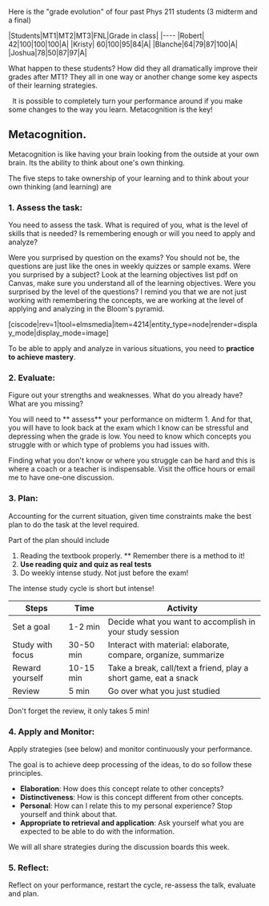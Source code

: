 Here is the "grade evolution" of four past Phys 211 students (3 midterm and a final)

|Students|MT1|MT2|MT3|FNL|Grade in class|
|----
|Robert| 42|100|100|100|A|
|Kristy| 60|100|95|84|A|
|Blanche|64|79|87|100|A|
|Joshua|78|50|87|97|A|

What happen to these students? How did they all dramatically improve their grades after MT1? They all in one way or another change some key aspects of their learning strategies. 

<lrndesign-sidenote label="Instructor Note" icon="bookmark" bg-color="#c2e5f2">
  It is possible to completely turn your performance around if you make some changes to the way you learn. Metacognition is the key!
</lrndesign-sidenote>

## Metacognition. 

Metacognition is like having your brain looking from the outside at your own brain. Its the ability to think about one's own thinking.

The five steps to take ownership of your learning and to think about your own thinking (and learning) are

### **1. Assess the task**: 

You need to assess the task. What is required of you, what is the level of skills that is needed? Is remembering enough or will you need to apply and analyze?

Were you surprised by question on the exams? You should not be, the questions are just like the ones in weekly quizzes or sample exams. Were you surprised by a subject? Look at the learning objectives list pdf on Canvas, make sure you understand all of the learning objectives. Were you surprised by the level of the questions? I remind you that we are not just working with remembering the concepts, we are working at the level of applying and analyzing in the Bloom's pyramid. 

[ciscode|rev=1|tool=elmsmedia|item=4214|entity_type=node|render=display_mode|display_mode=image] 

To be able to apply and analyze in various situations, you need to **practice to achieve mastery**. 

### 2. **Evaluate**: 
Figure out your strengths and weaknesses. What do you already have? What are you missing?

<lrndesign-sidenote label="Instructor Note" icon="bookmark" bg-color="#c2e5f2">
You will need to ** assess** your performance on midterm 1. And for that, you will have to look back at the exam which I know can be stressful and depressing when the grade is low. You need to know which concepts you struggle with or which type of problems you had issues with.
</lrndesign-sidenote>

Finding what you don't know or where you struggle can be hard and this is where a coach or a teacher is indispensable. Visit the office hours or email me to have one-one discussion. 

### 3. **Plan**: 

Accounting for the current situation, given time constraints make the best plan to do the task at the level required.

Part of the plan should include 
1. Reading the textbook properly. ** Remember there is a method to it!
2. **Use reading quiz and quiz as real tests**
3. Do weekly intense study. Not just before the exam!

The intense study cycle is short but intense!

|Steps|Time|Activity|
|---|---|---|
|Set a goal| 1-2 min| Decide what you want to accomplish in your study session|
|Study with focus|30-50 min| Interact with material: elaborate, compare, organize, summarize|
|Reward yourself| 10-15 min| Take a break, call/text a friend, play a short game, eat a snack|
|Review| 5 min| Go over what you just studied

Don't forget the review, it only takes 5 min!


### 4. **Apply** and **Monitor**: 

Apply strategies (see below) and monitor continuously your performance.

The goal is to achieve deep processing of the ideas, to do so follow these principles. 

- **Elaboration**: How does this concept relate to other concepts?
- **Distinctiveness**: How is this concept different from other concepts. 
- **Personal**: How can I relate this to my personal experience? Stop yourself and think about that. 
- **Appropriate to retrieval and application**: Ask yourself what you are expected to be able to do with the information. 

We will all share strategies during the discussion boards this week. 

### 5. **Reflect**: 

Reflect on your performance, restart the cycle, re-assess the talk, evaluate and plan.